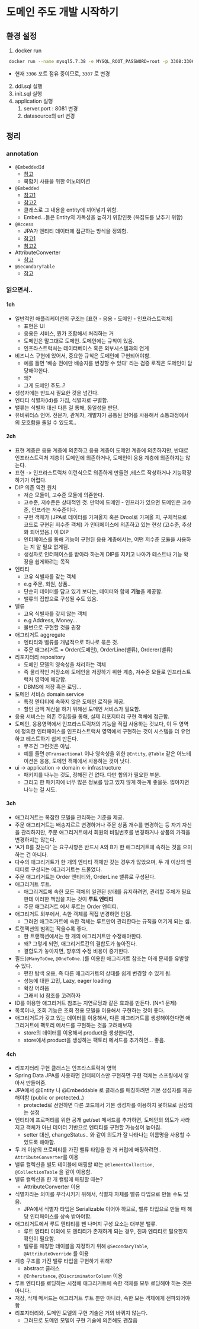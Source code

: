 # 도메인 주도 개발 시작하기

## 환경 설정

1. docker run
```bash
 docker run --name mysql5.7.38 -e MYSQL_ROOT_PASSWORD=root -p 3308:3306 -d mysql:5.7.38 --character-set-server=utf8mb4 --collation-server=utf8mb4_unicode_ci
```

- 현재 `3306` 포트 점유 중이므로, `3307` 로 변경

2. ddl.sql 실행
3. init.sql 실행
4. application 실행
   1. server.port : 8081 변경
   2. datasource의 url 변경


## 정리

### annotation

- `@EmbeddedId`
  - [참고](https://1minute-before6pm.tistory.com/17)
  - 복합키 사용을 위한 어노테이션
- `@Embedded`
  - [참고1](https://www.baeldung.com/jpa-embedded-embeddable)
  - [참고2](https://galid1.tistory.com/592)
  - 클래스로 그 내용을 entity에 끼어넣기 위함.
  - Embed...들은 Entity의 가독성을 높히기 위함인듯 (복잡도를 낮추기 위함) 
- `@Access`
  - JPA가 엔티티 데이터에 접근하는 방식을 정의함. 
  - [참고1](https://ultrakain.gitbooks.io/jpa/content/chapter4/chapter4.7.html)
  - [참고2](https://ttl-blog.tistory.com/120)
- AttributeConverter
  - [참고](https://www.baeldung.com/jpa-attribute-converters)
- `@SecondaryTable`
  - [참고](https://www.baeldung.com/jpa-mapping-single-entity-to-multiple-tables)

### 읽으면서..

#### 1ch

- 일반적인 애플리케이션의 구조는 [표현 - 응용 - 도메인 - 인프라스트럭처]
  - 표현은 UI
  - 응용은 서비스, 뭔가 조합해서 처리하는 거
  - 도메인은 말그대로 도메인. 도메인에는 규칙이 있음.
  - 인프라스트럭처는 데이터베이스 혹은 외부시스템과의 연계
- 비즈니스 구현에 있어서, 중요한 규칙은 도메인에 구현되어야함.
  - 예를 들면 '배송 전에만 배송지를 변경할 수 있다' 라는 검증 로직은 도메인이 담당해야한다.
  - 왜?
  - 그게 도메인 주도..?
- 생성자에는 반드시 필요한 것을 넘긴다.
- 엔티티 식별자(id)를 가짐, 식별자로 구별함.
- 밸류는 식별자 대신 다른 걸 통해, 동일성을 판단.
- 유비쿼터스 언어. 전문가, 관계자, 개발자가 공통된 언어를 사용해서 소통과정에서의 모호함을 줄일 수 있도록..

#### 2ch

- 표현 계층은 응용 계층에 의존하고 응용 계층이 도메인 계층에 의존하지만, 반대로 인프라스트럭처 계층이 도메인에 의존하거나, 도메인이 응용 계층에 의존하지는 않는다.
- 표현 -> 인프라스트럭처 이런식으로 의존하게 만들면 ,테스트 작성하거나 기능확장하기가 어렵다.
- DIP 의존 역전 원치
  - 저순 모듈이, 고수준 모듈에 의존한다.
  - 고수준, 저수준은 상대적인 것. 만약에 도메인 - 인프라가 있으면 도메인은 고수준, 인프라는 저수준이다.
  - 구현 객체가 (JPA로 데이터를 가져올지 혹은 Drool로 가져올 지, 구체적으로 코드로 구현된 저수준 객체) 가 인터페이스에 의존하고 있는 현상 (고수준, 추상화 되어있음.) 이 DIP
  - 인터페이스를 통해 기능이 구현된 응용 계층에서는, 어떤 저수준 모듈을 사용하는 지 알 필요 없게됨.
  - 생성자로 인터페이스를 받아라 하는게 DIP를 지키고 나아가 테스트나 기능 확장을 쉽게하려는 목적
- 엔티티
  - 고유 식별자를 갖는 객체 
  - e.g 주문, 회원, 상품..
  - 단순히 데이터를 담고 있기 보다는, 데이터와 함께 **기능**을 제공함.
  - 밸류의 집합으로 구성될 수도 있음.
- 밸류
  - 고육 식별자를 갖지 않는 객체
  - e.g Address, Money...
  - 불변으로 구현할 것을 권장
- 애그리거트 aggregate
  - 엔티티와 밸류를 개념적으로 하나로 묶은 것.
  - 주문 애그리거트 = Order(도메인), OrderLine(밸류), Orderer(밸류)
- 리포지터리 repository
  - 도메인 모델의 영속성을 처리하는 객체
  - 즉 물리적인 저장소에 도메인을 저장하기 위한 계층, 저수준 모듈로 인프라스트럭처 영역에 해당함.
  - DBMS에 저장 혹은 로딩...
- 도메인 서비스 domain service
  - 특정 엔티티에 속하지 않은 도메인 로직을 제공.
  - 할인 금액 계산을 하기 위해선 도메인 서비스가 필요함.
- 응용 서비스는 의존 주입등을 통해, 실제 리포지터리 구현 객체에 접근함.
- 도메인, 응용영역에서 인프라스트럭처의 기능을 직접 사용하는 것보다, 이 두 영역에 정의한 인터페이스를 인프라스트럭처 영역에서 구현하는 것이 시스템을 더 유연하고 테스트하기 쉽게 만든다.
  - 무조건 그런것은 아님.
  - 예를 들면 `@Transactional` 이나 영속성을 위한 `@Entity`, `@Table` 같은 어노테이션은 응용, 도메인 객체에서 사용하는 것이 낫다.
- ui -> application -> domain <- infrastructure
  - 패키지를 나누는 것도, 정해진 건 없다. 다만 합의가 필요한 부분.
  - 그리고 한 패키지에 너무 많은 정보를 담고 있지 않게 하는게 좋을듯. 많아지면 나누는 걸 시도.

#### 3ch

- 애그리거트는 복잡한 모델을 관리하는 기준을 제공.
- 주문 애그리거트는 배송지르르 변경하거나 주문 상품 개수를 변경하는 등 자기 자신을 관리하지만, 주문 애그리거트에서 회원의 비밀번호를 변경하거나 상품의 가격을 변경하지는 않는다.
- 'A가 B를 갖는다' 는 요구사항은 반드시 A와 B가 한 애그리거트에 속하는 것을 으미하는 건 아니다.
- 다수의 애그리거트가 한 개의 엔티티 객체만 갖는 경우가 많았으며, 두 개 이상의 엔티티로 구성되는 애그리거트는 드물었다.
- 주문 애그리거트는 Order 엔티티와, OrderLine 밸류로 구성된다.
- 애그리거트 루트.
  - 애그리거트에 속한 모든 객체의 일관된 상태를 유지하려면, 관리할 주체가 필요한데 이러한 책임을 지는 것이 **루트 엔티티**
  - 주문 애그리거트 에서 루트는 Order 엔티티.
- 애그리거트 외부에서, 속한 객체를 직접 변경하면 안됨.
  - 그러면 애그리거트에 속한 객체는 루트만이 관리한다는 규칙을 어기게 되는 셈.
- 트랜잭션의 범위는 작을수록 좋다.
  - 한 트랜잭션에서는 한 개의 애그리거트만 수정해야한다.
  - 왜? 그렇게 되면, 애그리거트간의 결합도가 높아진다.
  - 결합도가 놓아지면, 향후의 수정 비용이 증가한다.
- 필드(`@ManyToOne`, `@OneToOne`..)를 이용한 애그리거트 참조는 아래 문제를 유발할 수 있다.
  - 편한 탐색 오용, 즉 다른 애그리거트의 상태를 쉽게 변경할 수 있게 됨.
  - 성능에 대한 고민, Lazy, eager loading
  - 확장 어려움
  - 그래서 Id 참조를 고려하자
- ID를 이용한 애그리거트 참조는 지연로딩과 같은 효과를 만든다. (N+1 문제)
- 목록이나, 조회 기능은 조회 전용 모델을 이용해서 구현하는 것이 좋다.
- 애그리거트가 갖고 있는 데이터를 이용해서, 다른 애그리거트를 생성해야한다면 애그리거트에 팩토리 메서드를 구현하는 것을 고려해보자
  - store의 데이터를 이용해서 product을 생성한다면,
  - store에서 product을 생성하는 팩토리 메서드를 추가하면... 좋음.

#### 4ch

- 리포지터리 구현 클래스는 인프라스트럭쳐 영역
- Spring Data JPA를 사용하면 인터페이스만 구현하면 구현 객체는 스프링에서 알아서 만들어줌.
- JPA에서 @Entity 나 @Embeddable 로 클래스를 매칭하려면 기본 생성자를 제공해야함 (public or protected..)
  - protected로 선언하면 다른 코드에서 기본 생성자를 이용하지 못하므로 권장되는 설정
- 엔티티에 프로퍼티를 위한 공개 get/set 메서드를 추가하면, 도메인의 의도가 사라지고 객체가 아닌 데이터 기반으로 엔티티를 구현할 가능성이 높아짐.
  - setter 대신, changeStatus.. 와 같이 의도가 잘 나타나는 이름명을 사용할 수 있도록 해야함.
- 두 개 이상의 프로퍼티를 가진 밸류 타입을 한 개 커럽에 매핑하려면.. `AttributeConverter`를 이용
- 밸류 컬렉션을 별도 테이블에 매핑할 떄는 `@ElementCollection`, `@CollectionTable` 을 같이 이용함.
- 밸류 컬렉션을 한 개 컬럼에 매핑할 때는?
  - AttributeConverter 이용
- 식별자라는 의미를 부각시키기 위해서, 식별자 자체를 밸류 타입으로 만들 수도 있음.
  - JPA에서 식별자 타입은 Serializable 이어야 하므로, 밸류 타입으로 만들 때 해당 인터페이스를 상속 받아야함.
- 애그리거트에서 루트 엔티티를 뺀 나머지 구성 요소는 대부분 밸류.
  - 루트 엔티티 이외에 또 엔티티가 존재하게 되는 경우, 진짜 엔티티로 필요한지 확인이 필요함.
  - 밸류를 매칭한 테이블을 지정하기 위해 `@SecondaryTable`, `@AttributeOverride` 를 이용
- 계층 구조를 가진 밸류 타입을 구현하기 위해?
  - abstract 클래스
  - `@Inheritance`, `@DiscriminatorColumn` 이용 
- 루트 엔티티를 로딩하는 시점에 애그리거트에 속한 객체를 모두 로딩해야 하는 것은 아니다.
- 저장, 삭제 메서드는 애그리거트 루트 뿐만 아니라, 속한 모든 객체에게 전파되어야함
- 리포지터리와, 도메인 모델의 구현 기술은 거의 바뀌지 않는다.
  - 그러므로 도메인 모델이 구현 기술에 의존해도 괜찮음